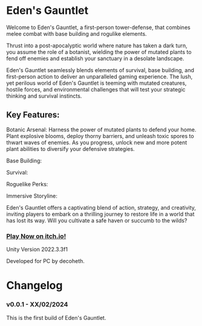 # Eden's Gauntlet


Welcome to Eden's Gauntlet, a first-person tower-defense, that combines melee combat with base building and rogulike elements.

Thrust into a post-apocalyptic world where nature has taken a dark turn, you assume the role of a botanist, wielding the power of mutated plants to fend off enemies and establish your sanctuary in a desolate landscape.

Eden's Gauntlet seamlessly blends elements of survival, base building, and first-person action to deliver an unparalleled gaming experience. The lush, yet perilous world of Eden's Gauntlet is teeming with mutated creatures, hostile forces, and environmental challenges that will test your strategic thinking and survival instincts.

## Key Features:

Botanic Arsenal: Harness the power of mutated plants to defend your home. Plant explosive blooms, deploy thorny barriers, and unleash toxic spores to thwart waves of enemies. As you progress, unlock new and more potent plant abilities to diversify your defensive strategies.

Base Building:

Survival:

Roguelike Perks:

Immersive Storyline:


Eden's Gauntlet offers a captivating blend of action, strategy, and creativity, inviting players to embark on a thrilling journey to restore life in a world that has lost its way. Will you cultivate a safe haven or succumb to the wilds?


### [Play Now on itch.io!](https://decoheth.itch.io/edens-gauntlet "Eden's Gauntlet")


Unity Version 2022.3.3f1

Developed for PC by decoheth.

# Changelog

### v0.0.1 - XX/02/2024

This is the first build of Eden's Gauntlet.
